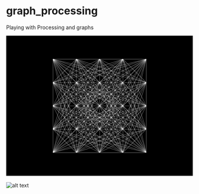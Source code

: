 # graph_processing
Playing with Processing and graphs

![alt text](https://github.com/baptgr/graph_processing/blob/master/image_0001.jpg?raw=true)


![alt text](https://github.com/[username]/[reponame]/blob/[branch]/image_1000.jpg?raw=true)




